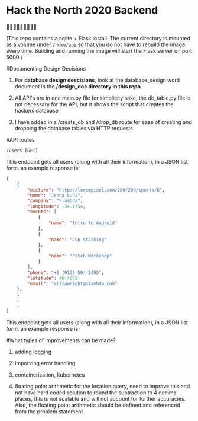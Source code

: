 # Hack the North 2020 Backend

:rice_cracker::rice_cracker::rice_cracker::rice_cracker::rice_cracker::rice_cracker::rice_cracker::rice_cracker::rice_cracker:

(This repo contains a sqlite + Flask install. The current directory is mounted as a volume under `/home/api` so that you do not have to rebuild the image every time. Building and running the image will start the Flask server on port 5000.)

#Documenting Design Decisions

1. For **database design descisions**, look at the database_design word document in the **/design_doc directory in this repo**

2. All API's are in one main.py file for simplicity sake, the db_table.py file is not necessary for the API, but it shows the script that creates the hackers database

3. I have added in a /create_db and /drop_db route for ease of creating and dropping the database tables via HTTP requests

#API routes

```
/users [GET]
```

This endpoint gets all users (along with all their information), in a JSON list form.
an example response is:

```json
[
    {
        "picture": "http://lorempixel.com/200/200/sports/8",
        "name": "Jenna Luna",
        "company": "Slambda",
        "longitude": -34.7754,
        "events": [
            {
                "name": "Intro to Android"
            },
            {
                "name": "Cup Stacking"
            },
            {
                "name": "Pitch Workshop"
            }
        ],
        "phone": "+1 (913) 504-2495",
        "latitude": 48.4862,
        "email": "elizawright@slambda.com"
    },
    .
    .
    .
]
```

This endpoint gets all users (along with all their information), in a JSON list form.
an example response is:

#What types of improvements can be made?

1. adding logging

2. imporving error handling

3. containerization, kubernetes

4. floating point arithmetic for the location query, need to improve this and not have hard coded solution to round the subtraction to 4 decimal places, this is not scalable and will not account for further accuracies. Also, the floating point arithmetic should be defined and referenced from the problem statement
